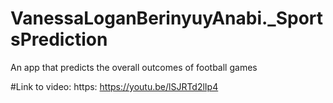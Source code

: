 # VanessaLoganBerinyuyAnabi._SportsPrediction
An app that predicts the overall outcomes of football games 

#Link to video: https: https://youtu.be/lSJRTd2lIp4 
